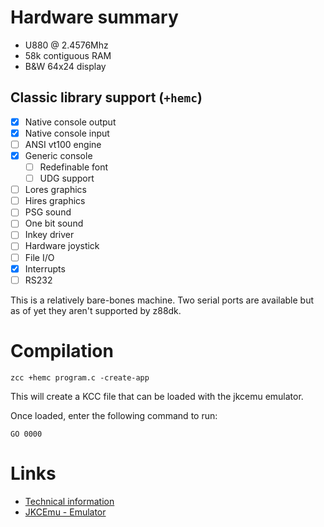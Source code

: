 # Hardware summary

* U880 @ 2.4576Mhz
* 58k contiguous RAM
* B&W 64x24 display

## Classic library support (`+hemc`)

* [x] Native console output
* [x] Native console input
* [ ] ANSI vt100 engine
* [x] Generic console
    * [ ] Redefinable font 
    * [ ] UDG support
* [ ] Lores graphics
* [ ] Hires graphics
* [ ] PSG sound
* [ ] One bit sound
* [ ] Inkey driver
* [ ] Hardware joystick
* [ ] File I/O
* [x] Interrupts
* [ ] RS232

This is a relatively bare-bones machine. Two serial ports are available but as of yet they aren't supported by z88dk.

# Compilation

    zcc +hemc program.c -create-app

This will create a KCC file that can be loaded with the jkcemu emulator.

Once loaded, enter the following command to run:

    GO 0000

# Links

* [Technical information](https://hc-ddr.hucki.net/wiki/doku.php/homecomputer/huebler#hueblerevert-mc)
* [JKCEmu - Emulator](http://www.jens-mueller.org/jkcemu/index.html)
